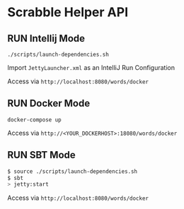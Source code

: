 # Scrabble Helper API #

## RUN Intellij Mode ##

```
./scripts/launch-dependencies.sh
```
Import `JettyLauncher.xml` as an IntelliJ Run Configuration

Access via `http://localhost:8080/words/docker` 

## RUN Docker Mode ##
```
docker-compose up
```

Access via `http://<YOUR_DOCKERHOST>:18080/words/docker`

## RUN SBT Mode ##

```sh
$ source ./scripts/launch-dependencies.sh
$ sbt
> jetty:start
```

Access via `http://localhost:8080/words/docker` 

